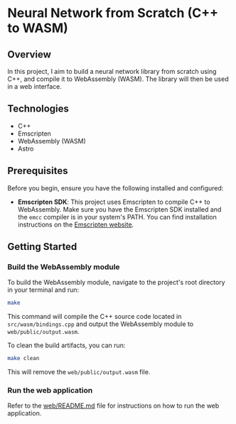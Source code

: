 # Neural Network from Scratch (C++ to WASM)

## Overview

In this project, I aim to build a neural network library from scratch using C++,
and compile it to WebAssembly (WASM). The library will then be used in a web
interface.

## Technologies

- C++
- Emscripten
- WebAssembly (WASM)
- Astro

## Prerequisites

Before you begin, ensure you have the following installed and configured:

- **Emscripten SDK**: This project uses Emscripten to compile C++ to
  WebAssembly. Make sure you have the Emscripten SDK installed and the `emcc`
  compiler is in your system's PATH. You can find installation instructions on
  the
  [Emscripten website](https://emscripten.org/docs/getting_started/downloads.html).

## Getting Started

### Build the WebAssembly module

To build the WebAssembly module, navigate to the project's root directory in
your terminal and run:

```bash
make
```

This command will compile the C++ source code located in `src/wasm/bindings.cpp`
and output the WebAssembly module to `web/public/output.wasm`.

To clean the build artifacts, you can run:

```bash
make clean
```

This will remove the `web/public/output.wasm` file.

### Run the web application

Refer to the [web/README.md](web/README.md) file for instructions on how to run
the web application.
